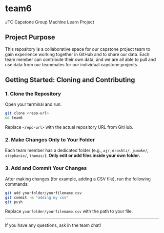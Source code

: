 
# team6
JTC Capstone Group Machine Learn Project

## Project Purpose
This repository is a collaborative space for our capstone project team to gain experience working together in GitHub and to share our data. Each team member can contribute their own data, and we are all able to pull and use data from our teammates for our individual capstone projects.

## Getting Started: Cloning and Contributing

### 1. Clone the Repository
Open your terminal and run:

```bash
git clone <repo-url>
cd team6
```
Replace `<repo-url>` with the actual repository URL from GitHub.

### 2. Make Changes Only to Your Folder
Each team member has a dedicated folder (e.g., `aj/`, `drashti/`, `jumoke/`, `stephanie/`, `thomas/`).
**Only edit or add files inside your own folder.**

### 3. Add and Commit Your Changes
After making changes (for example, adding a CSV file), run the following commands:

```bash
git add yourfolder/yourfilename.csv
git commit -m "adding my csv"
git push
```
Replace `yourfolder/yourfilename.csv` with the path to your file.

---
If you have any questions, ask in the team chat!
